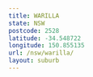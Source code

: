 ```yaml
---
title: WARILLA
state: NSW
postcode: 2528
latitude: -34.548722
longitude: 150.855135
url: /nsw/warilla/
layout: suburb
---
```

